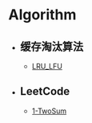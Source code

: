 # Algorithm
[base_dir]:./src/main/java/com/newyang/algorithm/
- ## 缓存淘汰算法
  + [LRU_LFU](./src/main/java/com/newyang/algorithm/LRU_LFU.md)
- ## LeetCode 
  - [1-TwoSum](./src/main/java/com/newyang/algorithm/TwoSum.java)
